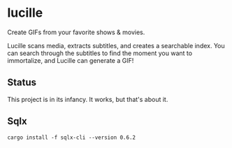 # lucille

Create GIFs from your favorite shows & movies.

Lucille scans media, extracts subtitles, and creates a searchable index. You can search through the subtitles to find the moment you want to immortalize, and Lucille can generate a GIF!

## Status

This project is in its infancy. It works, but that's about it.



## Sqlx

```
cargo install -f sqlx-cli --version 0.6.2
```
